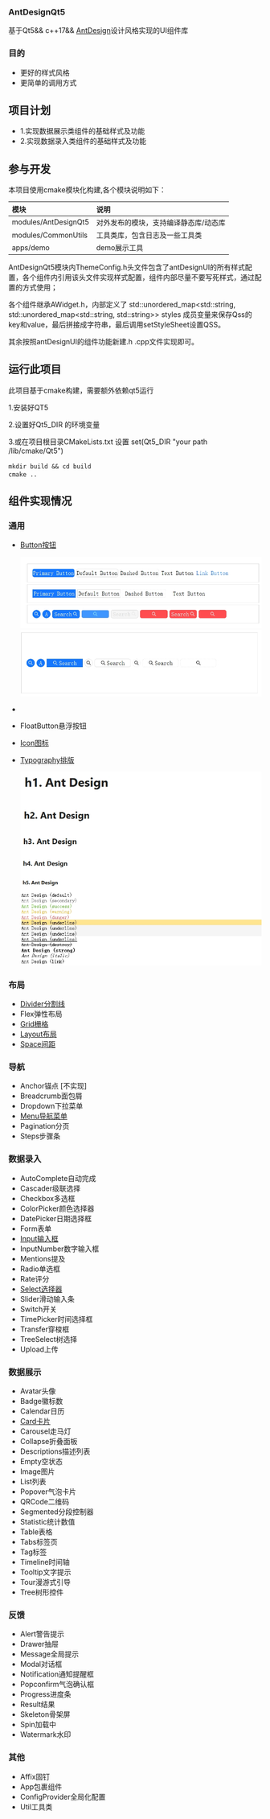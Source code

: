 ### AntDesignQt5

基于Qt5&& c++17&& [AntDesign](https://ant.design/index-cn)设计风格实现的UI组件库

### 目的

* 更好的样式风格
* 更简单的调用方式

## 项目计划

* 1.实现数据展示类组件的基础样式及功能
* 2.实现数据录入类组件的基础样式及功能

## 参与开发

本项目使用cmake模块化构建,各个模块说明如下：

| 模块                   | 说明                  |  
|:---------------------|:--------------------|  
| modules/AntDesignQt5 | 对外发布的模块，支持编译静态库/动态库 |   
| modules/CommonUtils  | 工具类库，包含日志及一些工具类     |    
| apps/demo            | demo展示工具            | 

AntDesignQt5模块内ThemeConfig.h头文件包含了antDesignUI的所有样式配置，各个组件内引用该头文件实现样式配置，组件内部尽量不要写死样式，通过配置的方式使用；

各个组件继承AWidget.h，内部定义了 std::unordered_map<std::string, std::unordered_map<std::string, std::string>> styles
成员变量来保存Qss的key和value，最后拼接成字符串，最后调用setStyleSheet设置QSS。

其余按照antDesignUI的组件功能新建.h .cpp文件实现即可。

## 运行此项目

此项目基于cmake构建，需要额外依赖qt5运行

1.安装好QT5

2.设置好Qt5_DIR 的环境变量

3.或在项目根目录CMakeLists.txt 设置 set(Qt5_DIR "your path /lib/cmake/Qt5")

```shell
mkdir build && cd build
cmake ..
```

## 组件实现情况

### 通用

* [Button按钮](./docs/Button.md)

  ![Button按钮](./docs/button-01.png)
  ![Button按钮](./docs/button-02.png)

*
* FloatButton悬浮按钮
* [Icon图标]()
* [Typography排版]()

  ![Typography排版](./docs/typography-01.png)

### 布局

* [Divider分割线]()
* Flex弹性布局
* [Grid栅格]()
* [Layout布局]()
* [Space间距]()

### 导航

* Anchor锚点 [不实现]
* Breadcrumb面包屑
* Dropdown下拉菜单
* [Menu导航菜单]()
* Pagination分页
* Steps步骤条

### 数据录入

* AutoComplete自动完成
* Cascader级联选择
* Checkbox多选框
* ColorPicker颜色选择器
* DatePicker日期选择框
* Form表单
* [Input输入框]()
* InputNumber数字输入框
* Mentions提及
* Radio单选框
* Rate评分
* [Select选择器]()
* Slider滑动输入条
* Switch开关
* TimePicker时间选择框
* Transfer穿梭框
* TreeSelect树选择
* Upload上传

### 数据展示

* Avatar头像
* Badge徽标数
* Calendar日历
* [Card卡片]()
* Carousel走马灯
* Collapse折叠面板
* Descriptions描述列表
* Empty空状态
* Image图片
* List列表
* Popover气泡卡片
* QRCode二维码
* Segmented分段控制器
* Statistic统计数值
* Table表格
* Tabs标签页
* Tag标签
* Timeline时间轴
* Tooltip文字提示
* Tour漫游式引导
* Tree树形控件

### 反馈

* Alert警告提示
* Drawer抽屉
* Message全局提示
* Modal对话框
* Notification通知提醒框
* Popconfirm气泡确认框
* Progress进度条
* Result结果
* Skeleton骨架屏
* Spin加载中
* Watermark水印

### 其他

* Affix固钉
* App包裹组件
* ConfigProvider全局化配置
* Util工具类